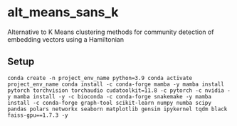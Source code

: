 # alt_means_sans_k
Alternative to K Means clustering methods for community detection of embedding vectors using a Hamiltonian 


## Setup
`conda create -n project_env_name python=3.9
conda activate project_env_name
conda install -c conda-forge mamba -y
mamba install pytorch torchvision torchaudio cudatoolkit=11.8 -c pytorch -c nvidia -y
mamba install -y -c bioconda -c conda-forge snakemake -y
mamba install -c conda-forge graph-tool scikit-learn numpy numba scipy pandas polars networkx seaborn matplotlib gensim ipykernel tqdm black faiss-gpu==1.7.3 -y
`
